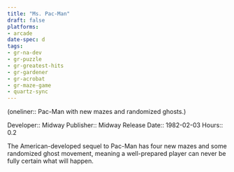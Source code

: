 ```yaml
---
title: "Ms. Pac-Man"
draft: false
platforms:
- arcade
date-spec: d
tags:
- gr-na-dev
- gr-puzzle
- gr-greatest-hits
- gr-gardener
- gr-acrobat
- gr-maze-game
- quartz-sync
---
```


(oneliner:: Pac-Man with new mazes and randomized ghosts.)

Developer:: Midway
Publisher:: Midway
Release Date:: 1982-02-03
Hours:: 0.2

The American-developed sequel to Pac-Man has four new mazes and some randomized ghost movement, meaning a well-prepared player can never be fully certain what will happen.